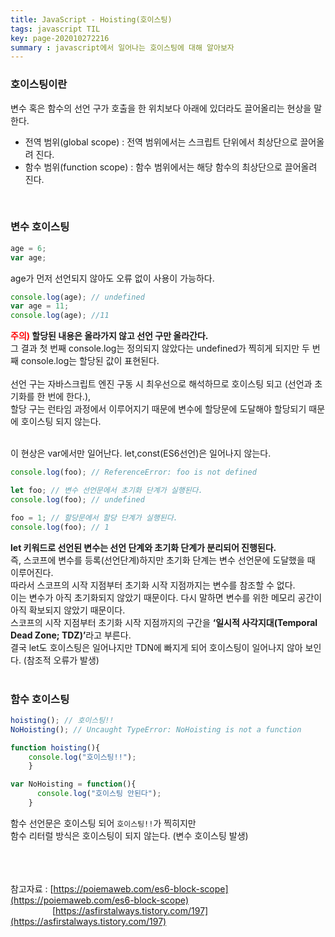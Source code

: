 ```yaml
---
title: JavaScript - Hoisting(호이스팅)
tags: javascript TIL
key: page-202010272216
summary : javascript에서 일어나는 호이스팅에 대해 알아보자
---
```


### 호이스팅이란
변수 혹은 함수의 선언 구가 호출을 한 위치보다 아래에 있더라도 끌어올리는 현상을 말한다. <br/>
- 전역 범위(global scope) : 전역 범위에서는 스크립트 단위에서 최상단으로 끌어올려 진다. <br/>
- 함수 범위(function scope) : 함수 범위에서는 해당 함수의 최상단으로 끌어올려 진다. <br/>
<br/>

### 변수 호이스팅

```javascript
age = 6;
var age;
````
age가 먼저 선언되지 않아도 오류 없이 사용이 가능하다.
<br/>

```javascript
console.log(age); // undefined
var age = 11;
console.log(age); //11
````

<b><font color="red">주의)</font> 할당된 내용은 올라가지 않고 선언 구만 올라간다.</b> <br/>
그 결과 첫 번째 console.log는 정의되지 않았다는 undefined가 찍히게 되지만 두 번째 console.log는 할당된 값이 표현된다.<br/>
<br/>
선언 구는 자바스크립트 엔진 구동 시 최우선으로 해석하므로 호이스팅 되고 (선언과 초기화를 한 번에 한다.),<br/>
할당 구는 런타임 과정에서 이루어지기 때문에 변수에 할당문에 도달해야 할당되기 때문에 호이스팅 되지 않는다.<br/>
<br/>

이 현상은 var에서만 일어난다. let,const(ES6선언)은 일어나지 않는다. <br/>

```javascript
console.log(foo); // ReferenceError: foo is not defined

let foo; // 변수 선언문에서 초기화 단계가 실행된다.
console.log(foo); // undefined

foo = 1; // 할당문에서 할당 단계가 실행된다.
console.log(foo); // 1

```

<b>let 키워드로 선언된 변수는 선언 단계와 초기화 단계가 분리되어 진행된다.</b> <br/>
즉, 스코프에 변수를 등록(선언단계)하지만 초기화 단계는 변수 선언문에 도달했을 때 이루어진다. <br/>
따라서 스코프의 시작 지점부터 초기화 시작 지점까지는 변수를 참조할 수 없다.<br/>
이는 변수가 아직 초기화되지 않았기 때문이다. 다시 말하면 변수를 위한 메모리 공간이 아직 확보되지 않았기 때문이다.<br/>
스코프의 시작 지점부터 초기화 시작 지점까지의 구간을 <b>‘일시적 사각지대(Temporal Dead Zone; TDZ)’</b>라고 부른다.<br/>
결국 let도 호이스팅은 일어나지만 TDN에 빠지게 되어 호이스팅이 일어나지 않아 보인다. (참조적 오류가 발생)<br/>
<br/>

### 함수 호이스팅

```javascript
hoisting(); // 호이스팅!!
NoHoisting(); // Uncaught TypeError: NoHoisting is not a function

function hoisting(){
    console.log("호이스팅!!");
    }

var NoHoisting = function(){
      console.log("호이스팅 안된다");
    }
```
함수 선언문은 호이스팅 되어 ```호이스팅!!```가 찍히지만<br/>
함수 리터럴 방식은 호이스팅이 되지 않는다. (변수 호이스팅 발생)
<br/>
<br/>
<br/>
<br/>

참고자료 :  [https://poiemaweb.com/es6-block-scope](https://poiemaweb.com/es6-block-scope) <br/>
&emsp;&emsp;&emsp;&emsp;&ensp;&nbsp;[https://asfirstalways.tistory.com/197](https://asfirstalways.tistory.com/197)

<br/><br/><br/>
